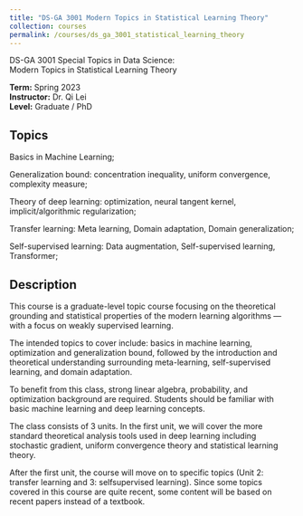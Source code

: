 ```yaml
---
title: "DS-GA 3001 Modern Topics in Statistical Learning Theory"
collection: courses
permalink: /courses/ds_ga_3001_statistical_learning_theory
---
```


DS-GA 3001 Special Topics in Data Science:   
Modern Topics in Statistical Learning Theory

**Term:** Spring 2023  
**Instructor:** Dr. Qi Lei  
**Level:** Graduate / PhD

## Topics

Basics in Machine Learning;

Generalization bound: concentration inequality, uniform convergence, complexity measure;

Theory of deep learning: optimization, neural tangent kernel, implicit/algorithmic regularization;

Transfer learning: Meta learning, Domain adaptation, Domain generalization;

Self-supervised learning: Data augmentation, Self-supervised learning, Transformer;


## Description

This course is a graduate-level topic course focusing on the theoretical grounding and statistical properties
of the modern learning algorithms — with a focus on weakly supervised learning.

The intended topics to cover include: basics in machine learning, optimization and generalization bound,
followed by the introduction and theoretical understanding surrounding meta-learning, self-supervised learning, and domain adaptation.

To benefit from this class, strong linear algebra, probability, and optimization background are required.
Students should be familiar with basic machine learning and deep learning concepts.

The class consists of 3 units. In the first unit, we will cover the more standard theoretical analysis
tools used in deep learning including stochastic gradient, uniform convergence theory and statistical learning
theory.

After the first unit, the course will move on to specific topics (Unit 2: transfer learning and 3: selfsupervised learning). Since some topics covered in this course are quite recent, some content will be based
on recent papers instead of a textbook.
